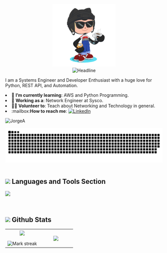 <div>
    <div align=center>
        <img src="https://raw.githubusercontent.com/AhmedFathyDev/AhmedFathyDev/main/GitHub.png" alt="GitHub Octocat Drinking a Cup of Coffee" height="200">
    </div>
<div align=center>
        <img src="https://readme-typing-svg.herokuapp.com?color=%238A2BE2&size=32&center=true&vCenter=true&width=600&height=50&lines=Hi+there+I'm+Jorge+%F0%9F%91%8B;Network+Engineer;Systems+Engineer;Problem+Solver;Python+Learner+Enthusiast" alt="Headline" />
    </div>
  
<!--Start Intro-->               
<p align="left"><strong></strong>I am a Systems Engineer and Developer Enthusiast with a huge love for Python, REST API, and Automation. </strong></p>

<li>🌱 <b>I’m currently learning</b>: AWS and Python Programming.</li>
<li>💼 <b>Working as a</b>: Network Engineer at Sysco.</li>
<li>💁‍♂️ <b>Volunteer to</b>: Teach about Networking and Technology in general.</li>
<li> :mailbox:<b>How to reach me</b>:  <a href="https://www.linkedin.com/in/jorge-arguedas-jimenez-bb927297/"><img src="https://img.shields.io/badge/Linkedin-0077b5?style=flat&logo=linkedin" alt="LinkedIn" /></a></li>

<!--End Intro-->

<!--Profile Count Badge-->
<p align="left">
  <img src="https://komarev.com/ghpvc/?username=JorgeA&label=Profile%20views&color=770677&style=for-the-badge&logo=star" alt="JorgeA" style="padding-right:20px;" />
</p>

<div align="center">
  <img  src="https://github.com/1999AZZAR/1999AZZAR/blob/readme/resources/img/grid-snake.svg"
       alt="snake" /></a>
</div>

<br />
 
## <img src="https://media.giphy.com/media/iY8CRBdQXODJSCERIr/giphy.gif" width="35"><b> Languages and Tools Section </b>
<img width="500px"  src="https://skillicons.dev/icons?i=py,git,vscode,aws,postman,terraform,azure,linux&perline=10"  />
</p>
<br />
  

## <img src="https://media.giphy.com/media/iY8CRBdQXODJSCERIr/giphy.gif" width="35"><b> Github Stats </b>
<p align="center">
<table align="center">
<tr border="none">
<td width="50%" align="center">
  
  <img  align="center"  src="https://github-readme-stats.vercel.app/api?username=JorgeA&theme=dark&show_icons=true&count_private=true" />
  <br></br>
  <img  title="🔥 Get streak stats for your profile at git.io/streak-stats" alt="Mark streak" src="https://github-readme-streak-stats.herokuapp.com/?user=JorgeA&theme=dark&hide_border=false" /> 
</td>
<td width="50%" align="center">
  <img  align="center"  src="https://github-readme-stats.anuraghazra1.vercel.app/api/top-langs/?username=JorgeA&theme=dark&hide_border=false&no-bg=true&no-frame=true&langs_count=10"/>
  
  </td>
</tr>
</table>
